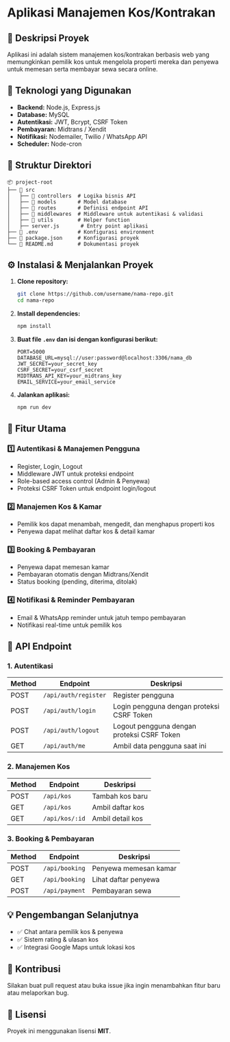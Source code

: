 # Aplikasi Manajemen Kos/Kontrakan

## 📌 Deskripsi Proyek

Aplikasi ini adalah sistem manajemen kos/kontrakan berbasis web yang memungkinkan pemilik kos untuk mengelola properti mereka dan penyewa untuk memesan serta membayar sewa secara online.

## 🚀 Teknologi yang Digunakan

- **Backend:** Node.js, Express.js
- **Database:** MySQL
- **Autentikasi:** JWT, Bcrypt, CSRF Token
- **Pembayaran:** Midtrans / Xendit
- **Notifikasi:** Nodemailer, Twilio / WhatsApp API
- **Scheduler:** Node-cron

## 📂 Struktur Direktori

```
📦 project-root
├── 📂 src
│   ├── 📂 controllers  # Logika bisnis API
│   ├── 📂 models       # Model database
│   ├── 📂 routes       # Definisi endpoint API
│   ├── 📂 middlewares  # Middleware untuk autentikasi & validasi
│   ├── 📂 utils        # Helper function
│   ├── server.js       # Entry point aplikasi
├── 📜 .env             # Konfigurasi environment
├── 📜 package.json     # Konfigurasi proyek
└── 📜 README.md        # Dokumentasi proyek
```

## ⚙️ Instalasi & Menjalankan Proyek

1. **Clone repository:**

   ```bash
   git clone https://github.com/username/nama-repo.git
   cd nama-repo
   ```

2. **Install dependencies:**

   ```bash
   npm install
   ```

3. **Buat file `.env` dan isi dengan konfigurasi berikut:**

   ```env
   PORT=5000
   DATABASE_URL=mysql://user:password@localhost:3306/nama_db
   JWT_SECRET=your_secret_key
   CSRF_SECRET=your_csrf_secret
   MIDTRANS_API_KEY=your_midtrans_key
   EMAIL_SERVICE=your_email_service
   ```

4. **Jalankan aplikasi:**
   ```bash
   npm run dev
   ```

## 📌 Fitur Utama

### 1️⃣ Autentikasi & Manajemen Pengguna

- Register, Login, Logout
- Middleware JWT untuk proteksi endpoint
- Role-based access control (Admin & Penyewa)
- Proteksi CSRF Token untuk endpoint login/logout

### 2️⃣ Manajemen Kos & Kamar

- Pemilik kos dapat menambah, mengedit, dan menghapus properti kos
- Penyewa dapat melihat daftar kos & detail kamar

### 3️⃣ Booking & Pembayaran

- Penyewa dapat memesan kamar
- Pembayaran otomatis dengan Midtrans/Xendit
- Status booking (pending, diterima, ditolak)

### 4️⃣ Notifikasi & Reminder Pembayaran

- Email & WhatsApp reminder untuk jatuh tempo pembayaran
- Notifikasi real-time untuk pemilik kos

## 📮 API Endpoint

### **1. Autentikasi**

| Method | Endpoint             | Deskripsi                                  |
| ------ | -------------------- | ------------------------------------------ |
| POST   | `/api/auth/register` | Register pengguna                          |
| POST   | `/api/auth/login`    | Login pengguna dengan proteksi CSRF Token  |
| POST   | `/api/auth/logout`   | Logout pengguna dengan proteksi CSRF Token |
| GET    | `/api/auth/me`       | Ambil data pengguna saat ini               |

### **2. Manajemen Kos**

| Method | Endpoint       | Deskripsi        |
| ------ | -------------- | ---------------- |
| POST   | `/api/kos`     | Tambah kos baru  |
| GET    | `/api/kos`     | Ambil daftar kos |
| GET    | `/api/kos/:id` | Ambil detail kos |

### **3. Booking & Pembayaran**

| Method | Endpoint       | Deskripsi             |
| ------ | -------------- | --------------------- |
| POST   | `/api/booking` | Penyewa memesan kamar |
| GET    | `/api/booking` | Lihat daftar penyewa  |
| POST   | `/api/payment` | Pembayaran sewa       |

## 💡 Pengembangan Selanjutnya

- ✅ Chat antara pemilik kos & penyewa
- ✅ Sistem rating & ulasan kos
- ✅ Integrasi Google Maps untuk lokasi kos

## 🤝 Kontribusi

Silakan buat pull request atau buka issue jika ingin menambahkan fitur baru atau melaporkan bug.

## 📜 Lisensi

Proyek ini menggunakan lisensi **MIT**.
